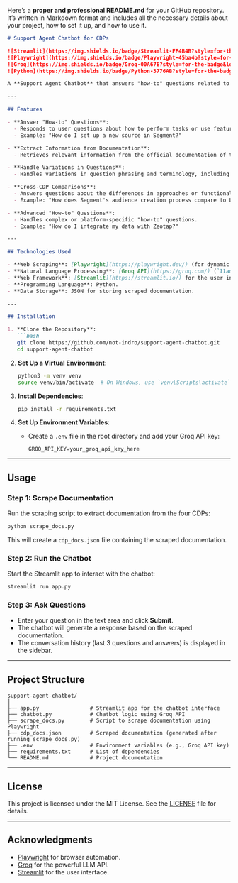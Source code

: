 Here’s a **proper and professional README.md** for your GitHub repository. It’s written in Markdown format and includes all the necessary details about your project, how to set it up, and how to use it.

```markdown
# Support Agent Chatbot for CDPs

![Streamlit](https://img.shields.io/badge/Streamlit-FF4B4B?style=for-the-badge&logo=Streamlit&logoColor=white)
![Playwright](https://img.shields.io/badge/Playwright-45ba4b?style=for-the-badge&logo=Playwright&logoColor=white)
![Groq](https://img.shields.io/badge/Groq-00A67E?style=for-the-badge&logo=Groq&logoColor=white)
![Python](https://img.shields.io/badge/Python-3776AB?style=for-the-badge&logo=python&logoColor=white)

A **Support Agent Chatbot** that answers "how-to" questions related to four **Customer Data Platforms (CDPs)**: **Segment**, **mParticle**, **Lytics**, and **Zeotap**. The chatbot extracts relevant information from the official documentation of these platforms to guide users on how to perform tasks or achieve specific outcomes.

---

## Features

- **Answer "How-to" Questions**:
  - Responds to user questions about how to perform tasks or use features within each CDP.
  - Example: "How do I set up a new source in Segment?"

- **Extract Information from Documentation**:
  - Retrieves relevant information from the official documentation of the four CDPs.

- **Handle Variations in Questions**:
  - Handles variations in question phrasing and terminology, including long or irrelevant questions.

- **Cross-CDP Comparisons**:
  - Answers questions about the differences in approaches or functionalities between the four CDPs.
  - Example: "How does Segment's audience creation process compare to Lytics'?"

- **Advanced "How-to" Questions**:
  - Handles complex or platform-specific "how-to" questions.
  - Example: "How do I integrate my data with Zeotap?"

---

## Technologies Used

- **Web Scraping**: [Playwright](https://playwright.dev/) (for dynamic websites), [BeautifulSoup](https://www.crummy.com/software/BeautifulSoup/) (for static content).
- **Natural Language Processing**: [Groq API](https://groq.com/) (`llama-3.3-70b-versatile`).
- **Web Framework**: [Streamlit](https://streamlit.io/) for the user interface.
- **Programming Language**: Python.
- **Data Storage**: JSON for storing scraped documentation.

---

## Installation

1. **Clone the Repository**:
   ```bash
   git clone https://github.com/not-indro/support-agent-chatbot.git
   cd support-agent-chatbot
   ```

2. **Set Up a Virtual Environment**:
   ```bash
   python3 -m venv venv
   source venv/bin/activate  # On Windows, use `venv\Scripts\activate`
   ```

3. **Install Dependencies**:
   ```bash
   pip install -r requirements.txt
   ```

4. **Set Up Environment Variables**:
   - Create a `.env` file in the root directory and add your Groq API key:
     ```plaintext
     GROQ_API_KEY=your_groq_api_key_here
     ```

---

## Usage

### Step 1: Scrape Documentation
Run the scraping script to extract documentation from the four CDPs:
```bash
python scrape_docs.py
```
This will create a `cdp_docs.json` file containing the scraped documentation.

### Step 2: Run the Chatbot
Start the Streamlit app to interact with the chatbot:
```bash
streamlit run app.py
```

### Step 3: Ask Questions
- Enter your question in the text area and click **Submit**.
- The chatbot will generate a response based on the scraped documentation.
- The conversation history (last 3 questions and answers) is displayed in the sidebar.

---

## Project Structure

```
support-agent-chatbot/
│
├── app.py                # Streamlit app for the chatbot interface
├── chatbot.py            # Chatbot logic using Groq API
├── scrape_docs.py        # Script to scrape documentation using Playwright
├── cdp_docs.json         # Scraped documentation (generated after running scrape_docs.py)
├── .env                  # Environment variables (e.g., Groq API key)
├── requirements.txt      # List of dependencies
└── README.md             # Project documentation
```

---

## License

This project is licensed under the MIT License. See the [LICENSE](LICENSE) file for details.

---

## Acknowledgments

- [Playwright](https://playwright.dev/) for browser automation.
- [Groq](https://groq.com/) for the powerful LLM API.
- [Streamlit](https://streamlit.io/) for the user interface.

```